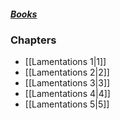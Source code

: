 ##### *[Books](--%20Bible%20--.md)*

### Chapters
- [[Lamentations 1|1]]
- [[Lamentations 2|2]]
- [[Lamentations 3|3]]
- [[Lamentations 4|4]]
- [[Lamentations 5|5]]
